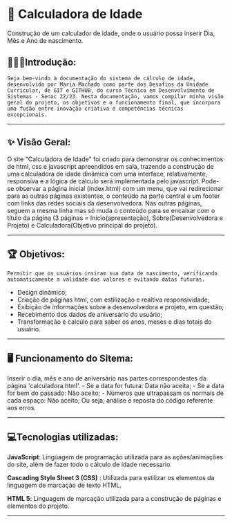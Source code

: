 # 📅 Calculadora  de Idade
Construção de um calculador de idade, onde o usuário possa inserir Dia, Mês e Ano de nascimento.


## 👨🏽‍💻**Introdução:**


`Seja bem-vindo à documentação do sistema de cálculo de idade, desenvolvido por Maria Machado como parte dos Desafios da Unidade Curricular, de GIT e GITHUB, do curso Técnico em Desenvolvimento de Sistemas - Senac 22/23.
Nesta documentação, vamos compilar minha visão geral do projeto, os objetivos e o funcionamento final, que incorpora uma fusão entre inovação criativa e competências técnicas excepcionais.`
               
---

## ✨ Visão Geral:

O site "Calculadora de Idade" foi criado para demonstrar os conhecimentos de html, css e javascript apreendidos em sala, trazendo a construção de uma calculadora de idade dinâmica com uma interface, relativamente, responsiva e a lógica de cálculo será implementada pelo javascript.
Pode-se observar a página inicial (index.html) com um menu, que vai redirecionar para as outras páginas existentes, o conteúdo na parte central e um footer com links das redes sociais da desenvolvedora.
Nas outras páginas, seguem a mesma linha mas só muda o conteúdo para se encaixar com o título da página (3 páginas = Início(apresentação), Sobre(Desenvolvedora e Projeto) e Calculadora(Objetivo principal do projeto).

---

## 🏆 Objetivos:

`Permitir que os usuários insiram sua data de nascimento, verificando automaticamente a validade dos valores e evitando datas futuras.` 
- Design dinâmico;
- Criação de páginas html, com estilização e realtiva responsividade;
- Exibição de informações sobre a desenvolvedora e projeto, em questão;
- Recebimento dos dados de aniversário do usuário;
- Transformação e calcúlo para saber os anos, meses e dias totais do usuário.

---

## 🖥 Funcionamento do Sitema:

Inserir o dia, mês e ano de aniversário nas partes correspondestes da página 'calculadora.html'.
           - Se a data for futura: Data não aceita;
           - Se a data for bem do passado: Não aceito;
           - Números que ultrapassam os normais de cada espaço: Não aceito;
Ou seja, análise e reposta do código referente aos erros.

---

## 💻Tecnologias utilizadas:



**JavaScript**</span>:
 Linguagem de programação utilizada para as ações/animações do site, além de fazer todo o cálculo de idade necessario.

**Cascading Style Sheet 3 (CSS)**
</span>:  Utilizada para estilizar os elementos da linguagem de marcação de texto HTML.

**HTML 5**</span>: Linguagem de marcação utilizada para a construção de páginas e elementos do projeto.

---
